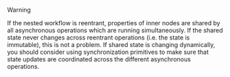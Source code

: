 > [!Warning]
> If the nested workflow is reentrant, properties of inner nodes are shared by all asynchronous operations which are running simultaneously. If the shared state never changes across reentrant operations (i.e. the state is immutable), this is not a problem. If shared state is changing dynamically, you should consider using synchronization primitives to make sure that state updates are coordinated across the different asynchronous operations.